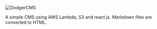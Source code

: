 ![DodgerCMS](http://i.imgur.com/EmVj8OL.png)

A simple CMS using AWS Lambda, S3 and react.js. Markdown files are converted to HTML.
